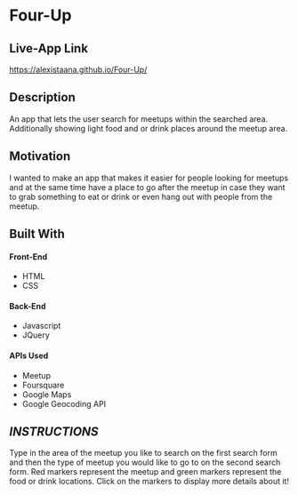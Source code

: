 Four-Up
===

Live-App Link
---
https://alexistaana.github.io/Four-Up/

Description
---
An app that lets the user search for meetups within the searched area. Additionally showing light food and or drink places around the meetup area.

Motivation
---
I wanted to make an app that makes it easier for people looking for meetups and at the same time have a place to go after the meetup
in case they want to grab something to eat or drink or even hang out with people from the meetup.

Built With
---
#### Front-End

* HTML
* CSS

#### Back-End

* Javascript
* JQuery

#### APIs Used

* Meetup
* Foursquare
* Google Maps
* Google Geocoding API

*INSTRUCTIONS*
---
Type in the area of the meetup you like to search on the first search form and then the type of meetup you would like to go to on the second search form. Red markers represent the meetup and green markers represent the food or drink locations. Click on the markers to display more details about it!
